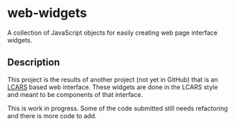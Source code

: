 # web-widgets
A collection of JavaScript objects for easily creating web page interface widgets.

## Description

This project is the results of another project (not yet in GitHub) that is an [LCARS](https://en.wikipedia.org/wiki/LCARS) based web interface. These widgets are done in the LCARS style and meant to be components of that interface.

This is work in progress. Some of the code submitted still needs refactoring and there is more code to add.
